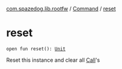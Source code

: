 [com.spazedog.lib.rootfw](../index.md) / [Command](index.md) / [reset](.)

# reset

`open fun reset(): `[`Unit`](https://kotlinlang.org/api/latest/jvm/stdlib/kotlin/-unit/index.html)

Reset this instance and clear all [Call](-containers/-call/index.md)'s

